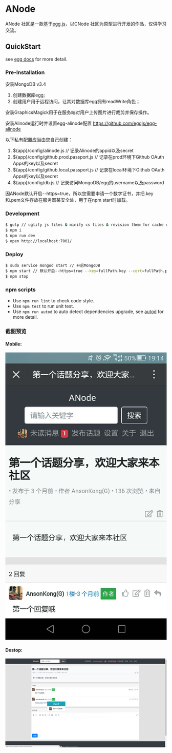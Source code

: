 # ANode
ANode 社区是一款基于[egg.js](https://eggjs.org/)，以CNode 社区为原型进行开发的作品，仅供学习交流。


## QuickStart

<!-- add docs here for user -->

see [egg docs][egg] for more detail.

### Pre-Installation

安装MongoDB v3.4
1. 创建数据库egg;
2. 创建用户用于远程访问，让其对数据库egg拥有readWrite角色；

安装GraphicsMagick用于在服务端对用户上传图片进行裁剪并保存操作。

安装Alinode运行时并设置egg-alinode配置
https://github.com/eggjs/egg-alinode

以下私有配置应当由您自己创建：
1. ${app}/config/alinode.js // 记录Alinode的appid以及secret
2. ${app}/config/github.prod.passport.js // 记录在prod环境下Github OAuth Apps的key以及secret
3. ${app}/config/github.local.passport.js // 记录在local环境下Github OAuth Apps的key以及secret
4. ${app}/config/db.js // 记录访问MongoDB/egg的username以及password

因ANode默认开启--https=true，所以您需要申请一个数字证书，并把.key和.pem文件存放在服务器某安全处，用于在npm start时加载。

### Development

```bash
$ gulp // uglify js files & minify cs files & revision them for cache control
$ npm i
$ npm run dev
$ open http://localhost:7001/
```

### Deploy

```bash
$ sudo service mongod start // 开启MongoDB
$ npm start // 默认开启--https=true --key=fullPath.key --cert=fullPath.pem 
$ npm stop
```

### npm scripts

- Use `npm run lint` to check code style.
- Use `npm test` to run unit test.
- Use `npm run autod` to auto detect dependencies upgrade, see [autod](https://www.npmjs.com/package/autod) for more detail.

[egg]: https://eggjs.org

### 截图预览
#### Mobile:

![Mobile Screenshot](./screenshots/mobile.jpg?raw=true "Mobile Screenshot")

#### Destop:

![Destop Screenshot](./screenshots/destop.jpg?raw=true "Destop Screenshot")
